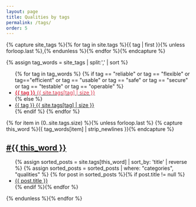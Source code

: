 ```yaml
---
layout: page
title: Qualities by tags 
permalink: /tags/
order: 5
---
```


<style>
  li.hov:hover {
    transform: scale(1.2);
  }
</style>

{% capture site_tags %}{% for tag in site.tags %}{{ tag | first }}{% unless forloop.last %},{% endunless %}{% endfor %}{% endcapture %}
<!-- site_tags: {{ site_tags }} -->
{% assign tag_words = site_tags |  split:',' | sort %}
<!-- tag_words: {{ tag_words }} -->

<div id="tags">
  <ul class="tag-box inline">
  {% for tag in tag_words %}
    <!-- make the tags of the arc42-quality-model stand out -->
    {% if tag == "reliable" or tag == "flexible" or tag=="efficient" or tag == "usable" or tag == "safe" or tag == "secure" or tag == "testable" or tag == "operable" %}
       <li  class="hov"><a href="/tag-{{ tag | cgi_escape }}"><font color="#dd354b"><b>{{ tag }}</b>
       <span>{{ site.tags[tag] | size }}</span></font></a></li>
    {% else %}
        <!-- other tags in different color  -->
        <li class="hov"><a href="#{{ tag | cgi_escape }}">{{ tag }}
        <span>{{ site.tags[tag] | size }}</span></a></li>
    {% endif %}
  {% endfor %}
  </ul>

  {% for item in (0..site.tags.size) %}{% unless forloop.last %}
    {% capture this_word %}{{ tag_words[item] | strip_newlines }}{% endcapture %}
  <a href="/tag-{{ this_word | cgi_escape }}">
  <h2>#{{ this_word }}</h2></a>
  <ul class="posts">
    {% assign sorted_posts = site.tags[this_word] | sort_by: 'title'  | reverse %}
    {% assign sorted_posts = sorted_posts | where: "categories", "qualities" %}
    {% for post in sorted_posts %}{% if post.title != null %}
    <li> <a href="{{ post.url }}">{{ post.title }}</a></li>
    {% endif %}{% endfor %}
  </ul>
  {% endunless %}{% endfor %}
</div>
